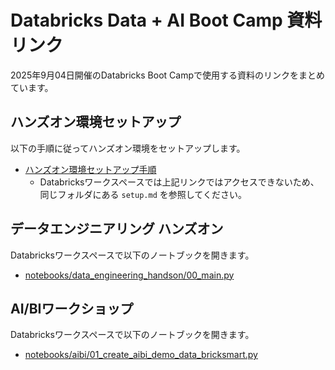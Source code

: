 # Databricks Data + AI Boot Camp 資料リンク
2025年9月04日開催のDatabricks Boot Campで使用する資料のリンクをまとめています。

## ハンズオン環境セットアップ
以下の手順に従ってハンズオン環境をセットアップします。

- [ハンズオン環境セットアップ手順](setup.md)
    - Databricksワークスペースでは上記リンクではアクセスできないため、同じフォルダにある `setup.md` を参照してください。

## データエンジニアリング ハンズオン
Databricksワークスペースで以下のノートブックを開きます。
- [notebooks/data_engineering_handson/00_main.py](notebooks/data_engineering_handson/00_main.py)

## AI/BIワークショップ
Databricksワークスペースで以下のノートブックを開きます。
- [notebooks/aibi/01_create_aibi_demo_data_bricksmart.py](notebooks/aibi/01_create_aibi_demo_data_bricksmart.py)
